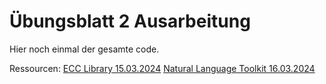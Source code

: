# Übungsblatt 2 Ausarbeitung
Hier noch einmal der gesamte code.

Ressourcen:
[ECC Library 15.03.2024](https://pypi.org/project/reedsolo/)
[Natural Language Toolkit 16.03.2024](https://www.nltk.org/)
